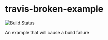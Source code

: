# travis-broken-example
[![Build Status](https://travis-ci.org/smitch/travis-broken-example.svg?branch=master)](https://travis-ci.org/smitch/travis-broken-example)

An example that will cause a build failure
